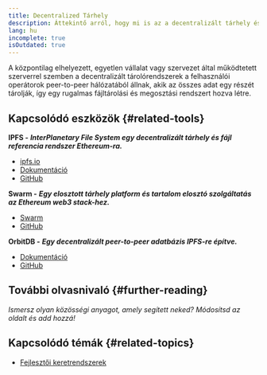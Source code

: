```yaml
---
title: Decentralized Tárhely
description: Áttekintő arról, hogy mi is az a decentralizált tárhely és az elérhető eszközökről, amivel integrálhatod a dappodba.
lang: hu
incomplete: true
isOutdated: true
---
```


A központilag elhelyezett, egyetlen vállalat vagy szervezet által működtetett szerverrel szemben a decentralizált tárolórendszerek a felhasználói operátorok peer-to-peer hálózatából állnak, akik az összes adat egy részét tárolják, így egy rugalmas fájltárolási és megosztási rendszert hozva létre.

## Kapcsolódó eszközök {#related-tools}

**IPFS -** **_InterPlanetary File System egy decentralizált tárhely és fájl referencia rendszer Ethereum-ra._**

- [ipfs.io](https://ipfs.io/)
- [Dokumentáció](https://docs.ipfs.io/)
- [GitHub](https://github.com/ipfs/ipfs)

**Swarm -** **_Egy elosztott tárhely platform és tartalom elosztó szolgáltatás az Ethereum web3 stack-hez._**

- [Swarm](https://ethersphere.github.io/swarm-home/)
- [GitHub](https://github.com/ethersphere/swarm)

**OrbitDB -** **_Egy decentralizált peer-to-peer adatbázis IPFS-re építve._**

- [Dokumentáció](https://github.com/orbitdb/field-manual)
- [GitHub](https://github.com/orbitdb/orbit-db)

## További olvasnivaló {#further-reading}

_Ismersz olyan közösségi anyagot, amely segített neked? Módosítsd az oldalt és add hozzá!_

## Kapcsolódó témák {#related-topics}

- [Fejlesztői keretrendszerek](/developers/docs/frameworks/)
